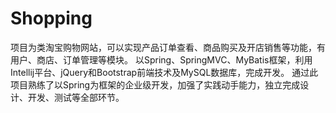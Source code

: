 # Shopping

项目为类淘宝购物网站，可以实现产品订单查看、商品购买及开店销售等功能，有用户、商店、订单管理等模块。
以Spring、SpringMVC、MyBatis框架，利用Intellij平台、jQuery和Bootstrap前端技术及MySQL数据库，完成开发。
通过此项目熟练了以Spring为框架的企业级开发，加强了实践动手能力，独立完成设计、开发、测试等全部环节。
